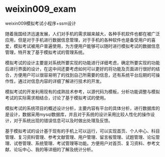 # weixin009_exam
weixin009模拟考试小程序+ssm设计

  随着我国经济迅速发展，人们对手机的需求越来越大，各种手机软件也都在被广泛应用，但是对于手机进行数据信息管理，对于手机的各种软件也是备受用户的喜爱，模拟考试被用户普遍使用，为方便用户能够可以随时进行模拟考试的数据信息管理，特开发了基于模拟考试的管理系统。

  模拟考试的设计主要是对系统所要实现的功能进行详细考虑，确定所要实现的功能后进行界面的设计，在这中间还要考虑如何可以更好的将功能及页面进行很好的结合，方便用户可以很容易明了的找到自己所需要的信息，还有系统平台后期的可操作性，通过对信息内容的详细了解进行技术的开发。

  模拟考试的开发利用现有的成熟技术参考，以源代码为模板，分析功能调整与模拟考试的实际需求相结合，讨论了基于模拟考试的使用。

  模拟考试的系统项目的概述设计分析，主要内容有平台的具体分析，进行数据库的是设计，数据采用mysql数据库，并且对于系统的设计采用比较人性化的操作设计，对于系统出现的错误信息可以及时做出处理及反馈。

  基于模拟考试的设计基于现有的手机上可以运行，可以实现首页、个人中心、科目管理、复习资料管理、参考文献管理、用户管理、留言板管理、试题管理、论坛管理、试卷管理、系统管理、考试管理等功能。方便用户对首页、复习资料、参考文献、论坛中心、我的等详细的了解及统计分析。
